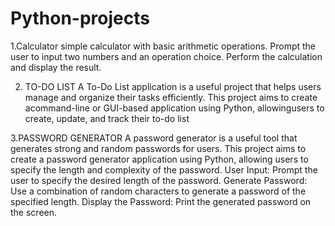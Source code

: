 # Python-projects
1.Calculator 
 simple calculator with basic arithmetic operations. Prompt the user to input two numbers and an operation choice. Perform the calculation and display the result.

2. TO-DO LIST
 A To-Do List application is a useful project that helps users manage and organize their tasks efficiently. This project aims to create acommand-line or GUI-based  application using Python, allowingusers to create, update, and track their to-do list

3.PASSWORD GENERATOR
 A password generator is a useful tool that generates strong and random passwords for users. This project aims to create a password generator application using Python, allowing users to specify the length and complexity of the password.
 User Input: Prompt the user to specify the desired length of the password. Generate Password: Use a combination of random characters to generate a password of the  specified length. Display the Password: Print the generated password on the screen.
